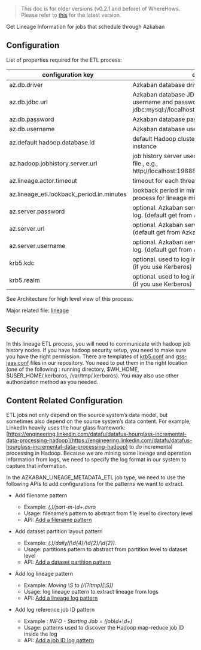 > This doc is for older versions (v0.2.1 and before) of WhereHows. Please refer to [this](https://github.com/linkedin/WhereHows/blob/master/wherehows-etl/) for the latest version.

Get Lineage Information for jobs that schedule through Azkaban

## Configuration
List of properties required for the ETL process:

| configuration key | description   |
|---                |---            |
|az.db.driver       |Azkaban database driver, e.g., com.mysql.jdbc.Driver|
|az.db.jdbc.url     |Azkaban database JDBC URL (not including username and password), e.g., jdbc:mysql://localhost:3306/azkaban|
|az.db.password     |Azkaban database password|
|az.db.username     |Azkaban database username|
|az.default.hadoop.database.id|default Hadoop cluster corresponding to this Azkaban instance|
|az.hadoop.jobhistory.server.url|job history server used to get the job configuration file., e.g., http://localhost:19888/ws/v1/history/mapreduce/jobs|
|az.lineage.actor.timeout|timeout for each thread, in seconds|
|az.lineage_etl.lookback_period.in.minutes|lookback period in minutes for the jobs that will process for lineage mining|
|az.server.password|optional. Azkaban server password to get Azkaban log. (default get from Azkaban db)|
|az.server.url|optional. Azkaban server url to get Azkaban log. (default get from Azkaban db)|
|az.server.username|optional. Azkaban server username to get Azkaban log. (default get from Azkaban db)|
|krb5.kdc|optional. used to log in to Hadoop namenode service (if you use Kerberos)|
|krb5.realm|optional. used to log in to Hadoop namenode service (if you use Kerberos)|

See Architecture for high level view of this process.

Major related file: [lineage](https://github.com/linkedin/WhereHows/tree/master/metadata-etl/src/main/java/metadata/etl/lineage)

## Security 
In this lineage ETL process, you will need to communicate with hadoop job history nodes. If you have hadoop security setup, you need to make sure you have the right permission. There are templates of [krb5.conf](https://github.com/linkedin/WhereHows/blob/master/metadata-etl/src/main/resources/krb5.conf) and [gss-jaas.conf](https://github.com/linkedin/WhereHows/blob/master/metadata-etl/src/main/resources/gss-jaas.conf) files in our repository. You need to put them in the right location (one of the following : running directory, $WH_HOME, $USER_HOME/.kerboros, /var/tmp/.kerboros). 
You may also use other authorization method as you needed.

## Content Related Configuration
ETL jobs not only depend on the source system’s data model, but sometimes also depend on the source system’s data content. For example, LinkedIn heavily uses the hour glass framework: [https://engineering.linkedin.com/datafu/datafus-hourglass-incremental-data-processing-hadoop](https://engineering.linkedin.com/datafu/datafus-hourglass-incremental-data-processing-hadoop) to do incremental processing in Hadoop. Because we are mining some lineage and operation information from logs, we need to specify the log format in our system to capture that information.

In the AZKABAN_LINEAGE_METADATA_ETL job type, we need to use the following APIs to add configurations for the patterns we want to extract.
* Add filename pattern
  - Example: *(.)/part-m-\d+.avro*
  - Usage: filename’s pattern to abstract from file level to directory level
  - API: [Add a filename pattern](Backend-API#filename-add)

* Add dataset partition layout pattern
  - Example: *(.)\/daily\/(\d{4}\/\d{2}\/\d{2}).*
  - Usage: partitions pattern to abstract from partition level to dataset level
  - API: [Add a dataset partition pattern](Backend-API#dataset-partition-pattern-add)

* Add log lineage pattern
  - Example:  *Moving \S to (\/(?!tmp)[\S])*
  - Usage: log lineage pattern to extract lineage from logs
  - API: [Add a lineage log pattern](Backend-API#log-lineage-pattern-add)

* Add log reference job ID pattern
  - Example : *INFO - Starting Job = (job\d+\d+)*
  - Usage: patterns used to discover the Hadoop map-reduce job ID inside the log
  - API: [Add a job ID log pattern](Backend-API#log-job-id-pattern-add)
